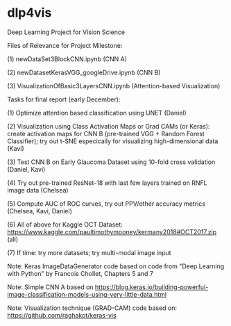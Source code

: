 # dlp4vis
Deep Learning Project for Vision Science

Files of Relevance for Project Milestone:

(1) newDataSet3BlockCNN.ipynb (CNN A)

(2) newDatasetKerasVGG_googleDrive.ipynb (CNN B)

(3) VisualizationOfBasic3LayersCNN.ipynb (Attention-based Visualization)


Tasks for final report (early December):

(1) Optimize attention based classification using UNET (Daniel)

(2) Visualization using Class Activation Maps or Grad CAMs (or Keras): create activation maps for CNN B (pre-trained VGG + Random Forest Classifier); try out t-SNE especically for visualizing high-dimensional data (Kavi)

(3) Test CNN B on Early Glaucoma Dataset using 10-fold cross validation (Daniel, Kavi)

(4) Try out pre-trained ResNet-18 with last few layers trained on RNFL image data (Chelsea)

(5) Compute AUC of ROC curves, try out PPV/other accuracy metrics (Chelsea, Kavi, Daniel)

(6) All of above for Kaggle OCT Dataset: https://www.kaggle.com/paultimothymooney/kermany2018#OCT2017.zip (all)

(7) If time: try more datasets; try multi-modal image input

Note: Keras ImageDataGenerator code based on code from "Deep Learning with Python" by Francois Chollet, Chapters 5 and 7

Note: Simple CNN A based on https://blog.keras.io/building-powerful-image-classification-models-using-very-little-data.html

Note: Visualization technique (GRAD-CAM) code based on: https://github.com/raghakot/keras-vis
